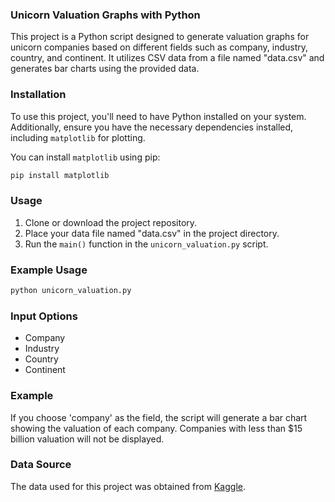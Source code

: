 ### Unicorn Valuation Graphs with Python

This project is a Python script designed to generate valuation graphs for unicorn companies based on different fields such as company, industry, country, and continent. It utilizes CSV data from a file named "data.csv" and generates bar charts using the provided data.

### Installation

To use this project, you'll need to have Python installed on your system. Additionally, ensure you have the necessary dependencies installed, including `matplotlib` for plotting.

You can install `matplotlib` using pip:

```bash
pip install matplotlib
```

### Usage

1. Clone or download the project repository.
2. Place your data file named "data.csv" in the project directory.
3. Run the `main()` function in the `unicorn_valuation.py` script.

### Example Usage

```python
python unicorn_valuation.py
```

### Input Options

- Company
- Industry
- Country
- Continent

### Example

If you choose 'company' as the field, the script will generate a bar chart showing the valuation of each company. Companies with less than $15 billion valuation will not be displayed.

### Data Source

The data used for this project was obtained from [Kaggle](https://www.kaggle.com/datasets/mysarahmadbhat/unicorn-companies?select=Unicorn_Companies.csv).
